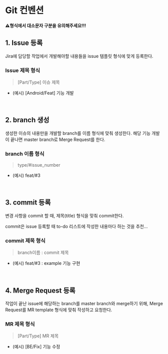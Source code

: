 # Git 컨벤션
 #### ⚠️형식에서 대소문자 구분을 유의해주세요!!!
## 1. Issue 등록
Jira에 담당할 작업에서 개발해야할 내용들을 issue 템플릿 형식에 맞게 등록한다.
### Issue 제목 형식
> [Part/Type] 이슈 제목
- (예시) [Android/Feat] 기능 개발

<br>

## 2. branch 생성
생성한 이슈의 내용만을 개발할 branch를 이름 형식에 맞춰 생성한다.
해당 기능 개발이 끝나면 master branch로 Merge Request를 한다.
### branch 이름 형식
> type/#issue_number

- (예시) feat/#3

<br>

## 3. commit 등록
변경 사항을 commit 할 때, 제목(title) 형식을 맞춰 commit한다.

commit은 issue 등록할 때 to-do 리스트에 작성한 내용마다 하는 것을 추천...
### commit 제목 형식
> branch이름 : commit 제목

- (예시) feat/#3 : example 기능 구현

<br>

## 4. Merge Request 등록
작업이 끝난 issue에 해당하는 branch를 master branch와 merge하기 위해, Merge Request를 MR template 형식에 맞춰 작성하고 요청한다.
### MR 제목 형식
> [Part/Type] MR 제목

- (예시) [BE/Fix] 기능 수정